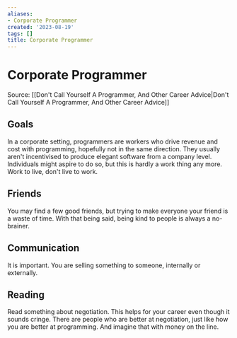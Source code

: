 ```yaml
---
aliases:
- Corporate Programmer
created: '2023-08-19'
tags: []
title: Corporate Programmer
---
```


# Corporate Programmer

Source: [[Don't Call Yourself A Programmer, And Other Career Advice|Don't Call Yourself A Programmer, And Other Career Advice]]

## Goals
In a corporate setting, programmers are workers who drive revenue and cost with programming, hopefully not in the same direction. They usually aren't incentivised to produce elegant software from a company level. Individuals might aspire to do so, but this is hardly a work thing any more. Work to live, don't live to work.

## Friends
You may find a few good friends, but trying to make everyone your friend is a waste of time. With that being said, being kind to people is always a no-brainer.

## Communication
It is important. You are selling something to someone, internally or externally.

## Reading
Read something about negotiation. This helps for your career even though it sounds cringe. There are people who are better at negotiation, just like how you are better at programming. And imagine that with money on the line.
